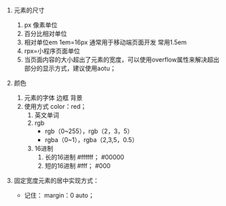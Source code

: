 1. 元素的尺寸

    1. px 像素单位
    2. 百分比相对单位
    3.  相对单位em 1em=16px 通常用于移动端页面开发 常用1.5em
    4. rpx=小程序页面单位
    5. 当页面内容的大小超出了元素的宽度，可以使用overflow属性来解决超出部分的显示方式，建议使用aotu；

2. 颜色

    1. 元素的字体 边框 背景
    2. 使用方式 color：red；
        1. 英文单词
        2. rgb
            * rgb（0~255），rgb（2，3，5）
            * rgba（0~1），rgba（2,3,5，0.5）
        3. 16进制
            1. 长的16进制 #ffffff； #00000
            2. 短的16进制 #fff； #000

3. 固定宽度元素的居中实现方式：
    - 记住：
      margin：0 auto；
